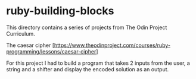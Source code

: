 # ruby-building-blocks
This directory contains a series of projects from The Odin Project Curriculum.

The caesar cipher [https://www.theodinproject.com/courses/ruby-programming/lessons/caesar-cipher] 

For this project I had to build a program that takes 2 inputs from the user, a string and a shifter and display the encoded solution as an output.